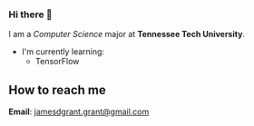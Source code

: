 ### Hi there 👋
I am a _Computer Science_ major at **Tennessee Tech University**.  

- I'm currently learning:
	* TensorFlow 

## How to reach me
**Email**: jamesdgrant.grant@gmail.com
<!--
**Rezniren/Rezniren** is a ✨ _special_ ✨ repository because its `README.md` (this file) appears on your GitHub profile.

Here are some ideas to get you started:

- 🔭 I’m currently working on ...
- 🌱 I’m currently learning ...
- 👯 I’m looking to collaborate on ...
- 🤔 I’m looking for help with ...
- 💬 Ask me about ...
- 📫 How to reach me: ...
- 😄 Pronouns: ...
- ⚡ Fun fact: ...
-->
